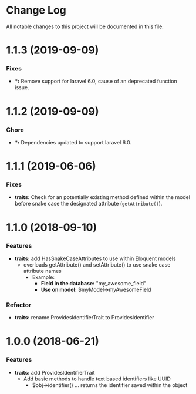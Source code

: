 # Change Log

All notable changes to this project will be documented in this file.

# 1.1.3 (2019-09-09)

### Fixes 

* **\*:** Remove support for laravel 6.0, cause of an deprecated function issue.

# 1.1.2 (2019-09-09)

### Chore

* **\*:** Dependencies updated to support laravel 6.0.

# 1.1.1 (2019-06-06)

### Fixes

* **traits:** Check for an potentially existing method defined within the model before snake case the designated attribute (`getAttribute()`).

<a name="1.1.0"></a>
# 1.1.0 (2018-09-10)

### Features

* **traits:** add HasSnakeCaseAttributes to use within Eloquent models
    * overloads getAttribute() and setAttribute() to use snake case attribute names
        * Example: 
            * **Field in the database:** "my_awesome_field"
            * **Use on model:** $myModel->myAwesomeField

### Refactor

* **traits:** rename ProvidesIdentifierTrait to ProvidesIdentifier

<a name="1.0.0"></a>
# 1.0.0 (2018-06-21)

### Features

* **traits:** add ProvidesIdentifierTrait
    * Add basic methods to handle text based identifiers like UUID
        * $obj->identifier()  ... returns the identifier saved within the object
